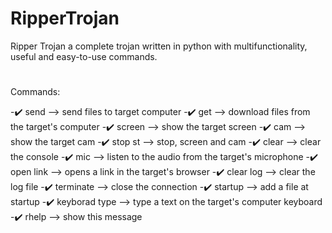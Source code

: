 # RipperTrojan
  Ripper Trojan a complete trojan written in python with multifunctionality, useful and easy-to-use commands.
  #
  Commands:
  <p>
   -✔️ send <file name> --> send files to target computer
   -✔️ get <file name> --> download files from the target's computer
   -✔️ screen --> show the target screen
   -✔️ cam --> show the target cam
   -✔️ stop st --> stop, screen and cam
   -✔️ clear --> clear the console
   -✔️ mic --> listen to the audio from the target's microphone
   -✔️ open link <link> --> opens a link in the target's browser
   -✔️ clear log --> clear the log file
   -✔️ terminate --> close the connection
   -✔️ startup <file name> --> add a file at startup
   -✔️ keyborad type <text> --> type a text on the target's computer keyboard
   -✔️ rhelp --> show this message
</p>
